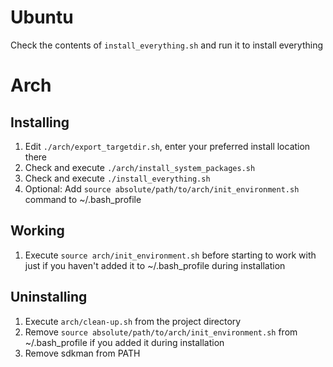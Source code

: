# Ubuntu

Check the contents of `install_everything.sh` and run it to install everything


# Arch

## Installing
1. Edit `./arch/export_targetdir.sh`, enter your preferred install location there
2. Check and execute `./arch/install_system_packages.sh`
3. Check and execute `./install_everything.sh`
4. Optional: Add `source absolute/path/to/arch/init_environment.sh` command to ~/.bash_profile

## Working
1. Execute `source arch/init_environment.sh` before starting to work with just if you haven't added it to ~/.bash_profile during installation


## Uninstalling
1. Execute `arch/clean-up.sh` from the project directory
2. Remove `source absolute/path/to/arch/init_environment.sh` from ~/.bash_profile if you added it during installation 
3. Remove sdkman from PATH
